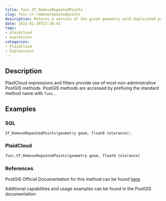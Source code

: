```yaml
---
title: func.ST_RemoveRepeatedPoints
slug: func-st-removerepeatedpoints
description: Returns a version of the given geometry with duplicated points removed
date: 2022-01-28T13:38:43
tags:
- plaidcloud
- expression
categories:
- PlaidCloud
- Expressions
---
```



## Description


PlaidCloud expressions and filters provide use of most non-administrative PostGIS methods. PostGIS methods are accessed by prefixing the standard method name with `func.`.



## Examples


### SQL



```
ST_RemoveRepeatedPoints(geometry geom, float8 tolerance);
```


### PlaidCloud



```python
func.ST_RemoveRepeatedPoints(geometry geom, float8 tolerance)
```


### References


PostGIS Official Documentation for this method can be found [here](https://postgis.net/docs/manual-3.1/ST_RemoveRepeatedPoints.html).



Additional capabilities and usage examples can be found in the PostGIS documentation

